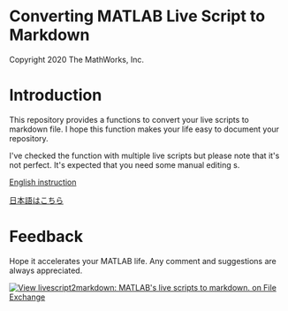 # Converting MATLAB Live Script to Markdown
Copyright 2020 The MathWorks, Inc.

# Introduction

This repository provides a functions to convert your live scripts to markdown file. I hope this function makes your life easy to document your repository.

I've checked the function with multiple live scripts but please note that it's not perfect. It's expected that you need some manual editing
s.

[English instruction](doc/README_EN.md)

[日本語はこちら](doc/README_JP.md)

  
# Feedback


Hope it accelerates your MATLAB life. Any comment and suggestions are always appreciated.

[![View livescript2markdown: MATLAB's live scripts to markdown.  on File Exchange](https://www.mathworks.com/matlabcentral/images/matlab-file-exchange.svg)](https://jp.mathworks.com/matlabcentral/fileexchange/73993-livescript2markdown-matlab-s-live-scripts-to-markdown)

